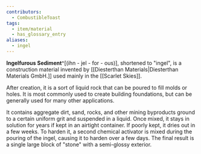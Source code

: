 ```yaml
---
contributors:
  - CombustibleToast
tags:
  - item/material
  - has_glossary_entry
aliases:
  - ingel
---
```

**Ingelfurous Sediment**^[(ihn - jel - for - ous)], shortened to "ingel", is a construction material invented by [[Diesterthan Materials|Diesterthan Materials GmbH.]] used mainly in the [[Scarlet Skies]]. 

After creation, it is a sort of liquid rock that can be poured to fill molds or holes. It is most commonly used to create building foundations, but can be generally used for many other applications.

It contains aggregate dirt, sand, rocks, and other mining byproducts ground to a certain uniform grit and suspended in a liquid. Once mixed, it stays in solution for years if kept in an airtight container. If poorly kept, it dries out in a few weeks. To harden it, a second chemical activator is mixed during the pouring of the ingel, causing it to harden over a few days. The final result is a single large block of "stone" with a semi-glossy exterior. 